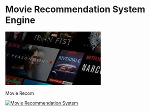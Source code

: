 # Movie Recommendation System Engine
![MovieImg](image.jpg)

Movie Recom

[![Movie Recommendation System](https://img.youtube.com/vi/xWIvtKHPFbo/0.jpg)](https://www.youtube.com/watch?v=xWIvtKHPFbo "Movie Recommendation System")
